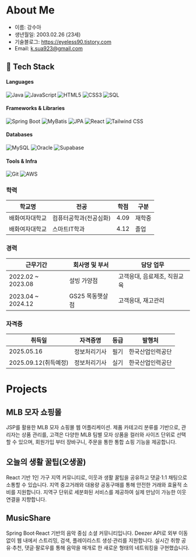 <!-- <div align="center"> -->

 # About Me
- 이름: 강수아
- 생년월일: 2003.02.26 (23세)
- 기술블로그: https://eyeless90.tistory.com
- Email: k.sua923@gmail.com 

## 🧩 Tech Stack

#### Languages
![Java](https://img.shields.io/badge/Java-ED8B00?style=for-the-badge&logo=openjdk&logoColor=white)
![JavaScript](https://img.shields.io/badge/JavaScript-F7DF1E?style=for-the-badge&logo=javascript&logoColor=black)
![HTML5](https://img.shields.io/badge/HTML5-E34F26?style=for-the-badge&logo=html5&logoColor=white)
![CSS3](https://img.shields.io/badge/CSS3-1572B6?style=for-the-badge&logo=css3&logoColor=white)
![SQL](https://img.shields.io/badge/SQL-025E8C?style=for-the-badge&logoColor=white)

#### Frameworks & Libraries
![Spring Boot](https://img.shields.io/badge/Spring%20Boot-6DB33F?style=for-the-badge&logo=springboot&logoColor=white)
![MyBatis](https://img.shields.io/badge/MyBatis-000000?style=for-the-badge&logoColor=white)
![JPA](https://img.shields.io/badge/JPA-59666C?style=for-the-badge&logoColor=white)
![React](https://img.shields.io/badge/React-61DAFB?style=for-the-badge&logo=react&logoColor=black)
![Tailwind CSS](https://img.shields.io/badge/Tailwind%20CSS-06B6D4?style=for-the-badge&logo=tailwindcss&logoColor=white)

#### Databases
![MySQL](https://img.shields.io/badge/MySQL-4479A1?style=for-the-badge&logo=mysql&logoColor=white)
![Oracle](https://img.shields.io/badge/Oracle-F80000?style=for-the-badge&logo=oracle&logoColor=white)
![Supabase](https://img.shields.io/badge/Supabase-3ECF8E?style=for-the-badge&logo=supabase&logoColor=white)

#### Tools & Infra
![Git](https://img.shields.io/badge/Git-F05032?style=for-the-badge&logo=git&logoColor=white)
![AWS](https://img.shields.io/badge/AWS-232F3E?style=for-the-badge&logo=amazon-aws&logoColor=white)


### 학력
| 학교명| 전공 | 학점 | 구분 |
| --- | --- | --- | --- |
| 배화여자대학교 | 컴퓨터공학과(전공심화) | 4.09 | 재학중
| 배화여자대학교 | 스마트IT학과 | 4.12 | 졸업

### 경력
| 근무기간| 회사명 및 부서| 담당 업무|
| --- | --- | --- |
| 2022.02 ~ 2023.08| 설빙 가양점 |  고객응대, 음료제조, 직원교육|
| 2023.04 ~ 2024.12| GS25 목동햇살점 | 고객응대, 재고관리|

### 자격증


| 취득일 | 자격증명 | 등급| 발행처
| --- | --- | --- | --- |
| 2025.05.16| 정보처리기사| 필기|한국산업인력공단
| 2025.09.12(취득예정)| 정보처리기사| 실기 |한국산업인력공단



# Projects
## MLB 모자 쇼핑몰
JSP를 활용한 MLB 모자 쇼핑몰 웹 어플리케이션. 제품 카테고리 분류를 기반으로, 관리자는 상품 관리를, 고객은 다양한 MLB 팀별 모자 상품을 컬러와 사이즈 단위로 선택할 수 있으며, 회원가입 부터 장바구니, 주문을 통한 통합 쇼핑 기능을 제공합니다.


## 오늘의 생활 꿀팁(오생꿀)
React 기반 1인 가구 지역 커뮤니티로, 이웃과 생활 꿀팁을 공유하고 댓글·1:1 채팅으로 소통할 수 있습니다.
지역 중고거래와 대용량 공동구매를 통해 안전한 거래와 효율적 소비를 지원합니다.
지역구 단위로 세분화된 서비스를 제공하여 실제 만남이 가능한 이웃 연결을 지향합니다.


## MusicShare
Spring Boot·React 기반의 음악 중심 소셜 커뮤니티입니다.
Deezer API로 외부 이동 없이 웹 내에서 스트리밍, 검색, 플레이리스트 생성·관리를 지원합니다.
실시간 취향 공유·추천, 댓글·팔로우를 통해 음악을 매개로 한 새로운 형태의 네트워킹을 구현했습니다.
  
<!--# Hi there! 👋 I'm Soda

## 🎸 About Me
💻 Full-Stack Developer  
🌱 Currently learning and building web applications 
📫 Contact: k.sua923@gmail.com  

## 🛠️ Tech Stack
![Java](https://img.shields.io/badge/-Java-007396?style=flat-square&logo=java&logoColor=white)
![JavaScript](https://img.shields.io/badge/-JavaScript-F7DF1E?style=flat-square&logo=javascript&logoColor=black)
![React](https://img.shields.io/badge/-React-61DAFB?style=flat-square&logo=react&logoColor=black)
![Spring Boot](https://img.shields.io/badge/-Spring%20Boot-6DB33F?style=flat-square&logo=spring&logoColor=white)
![JPA](https://img.shields.io/badge/-JPA-6DB33F?style=flat-square&logo=hibernate&logoColor=white)
![Oracle](https://img.shields.io/badge/-Oracle-F80000?style=flat-square&logo=oracle&logoColor=white)
![Supabase](https://img.shields.io/badge/-Supabase-3ECF8E?style=flat-square&logo=supabase&logoColor=white)

## 📊 GitHub Stats
![Your GitHub stats](https://github-readme-stats.vercel.app/api?username=SodaK923&count_private=true&show_icons=true&theme=tokyonight)
![Top Langs](https://github-readme-stats.vercel.app/api/top-langs/?username=SodaK923&layout=compact&theme=tokyonight)

<!--
**SodaK923/SodaK923** is a ✨ _special_ ✨ repository because its `README.md` (this file) appears on your GitHub profile.

Here are some ideas to get you started:

- 🔭 I’m currently working on ...
- 🌱 I’m currently learning ...
- 👯 I’m looking to collaborate on ...
- 🤔 I’m looking for help with ...
- 💬 Ask me about ...
- 📫 How to reach me: ...
- 😄 Pronouns: ...
- ⚡ Fun fact: ...

</div>-->
